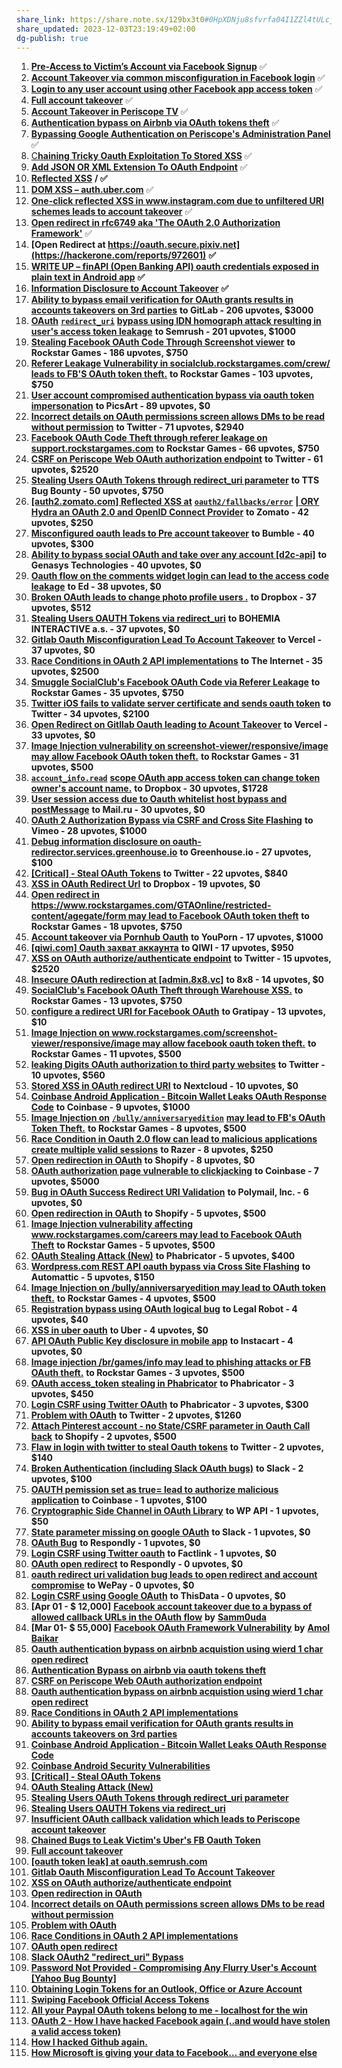 ```yaml
---
share_link: https://share.note.sx/129bx3t0#0HpXDNju8sfvrfa04I1ZZl4tULcj8wCqzTJv438Gbmw
share_updated: 2023-12-03T23:19:49+02:00
dg-publish: true
---
```

1. [**Pre-Access to Victim’s Account via Facebook Signup**](https://akshanshjaiswal.medium.com/pre-access-to-victims-account-via-facebook-signup-60219e9e381d) ✅
2. [**Account Takeover via common misconfiguration in Facebook login**](https://ankitthku.medium.com/account-takeover-via-common-misconfiguration-in-facebook-login-a2ac8b479b3) ✅
3. **[Login to any user account using other Facebook app access token](https://hackerone.com/reports/101977)** ✅
4. **[Full account takeover](https://hackerone.com/reports/314808)** ✅
5. **[Account Takeover in Periscope TV](https://hackerone.com/reports/317476)** ✅
6. [**Authentication bypass on Airbnb via OAuth tokens theft**](https://www.arneswinnen.net/2017/06/authentication-bypass-on-airbnb-via-oauth-tokens-theft/) ✅
7. [**Bypassing Google Authentication on Periscope's Administration Panel**](https://whitton.io/articles/bypassing-google-authentication-on-periscopes-admin-panel/) ✅
8. [C](https://medium.com/@nahoragg/chaining-tricky-oauth-exploitation-to-stored-xss-b67eaea4aabd)[**haining Tricky Oauth Exploitation To Stored XSS**](https://medium.com/@nahoragg/chaining-tricky-oauth-exploitation-to-stored-xss-b67eaea4aabd) ✅
9. [**Add JSON OR XML Extension To OAuth Endpoint**](https://hackerone.com/reports/850022) ✅
10. **[Reflected XSS](https://hackerone.com/reports/311639)** **/ ✅**
11. [**DOM XSS – auth.uber.com**](http://stamone-bug-bounty.blogspot.com/2017/10/dom-xss-auth14.html) ✅
12. [**One-click reflected XSS in www.instagram.com due to unfiltered URI schemes leads to account takeover**](https://ysamm.com/?p=695) ✅
13. [**Open redirect in rfc6749 aka 'The OAuth 2.0 Authorization Framework'**](http://blog.intothesymmetry.com/2015/04/open-redirect-in-rfc6749-aka-oauth-20.html) ✅
14. **[Open Redirect at https://oauth.secure.pixiv.net](https://hackerone.com/reports/972601)** **✅**
15. [**WRITE UP – finAPI (Open Banking API) oauth credentials exposed in plain text in Android app**](https://omespino.com/write-up-finapi-open-banking-api-oauth-credentials-exposed-in-plain-text-in-android-app/) **✅**
16. **[Information Disclosure to Account Takeover](https://sunilyedla.medium.com/information-disclosure-to-account-takeover-a21b2b54147a)** **✅**
17. **[Ability to bypass email verification for OAuth grants results in accounts takeovers on 3rd parties](https://hackerone.com/reports/922456)** **to GitLab - 206 upvotes, $3000**
18. **[OAuth](https://hackerone.com/reports/861940)** **[`redirect_uri`](https://hackerone.com/reports/861940)** **[bypass using IDN homograph attack resulting in user's access token leakage](https://hackerone.com/reports/861940)** **to Semrush - 201 upvotes, $1000**
19. **[Stealing Facebook OAuth Code Through Screenshot viewer](https://hackerone.com/reports/488269)** **to Rockstar Games - 186 upvotes, $750**
20. **[Referer Leakage Vulnerability in socialclub.rockstargames.com/crew/ leads to FB'S OAuth token theft.](https://hackerone.com/reports/787160)** **to Rockstar Games - 103 upvotes, $750**
21. **[User account compromised authentication bypass via oauth token impersonation](https://hackerone.com/reports/739321)** **to PicsArt - 89 upvotes, $0**
22. **[Incorrect details on OAuth permissions screen allows DMs to be read without permission](https://hackerone.com/reports/434763)** **to Twitter - 71 upvotes, $2940**
23. **[Facebook OAuth Code Theft through referer leakage on support.rockstargames.com](https://hackerone.com/reports/482743)** **to Rockstar Games - 66 upvotes, $750**
24. **[CSRF on Periscope Web OAuth authorization endpoint](https://hackerone.com/reports/215381)** **to Twitter - 61 upvotes, $2520**
25. **[Stealing Users OAuth Tokens through redirect_uri parameter](https://hackerone.com/reports/665651)** **to TTS Bug Bounty - 50 upvotes, $750**
26. **[[auth2.zomato.com] Reflected XSS at](https://hackerone.com/reports/456333)** **[`oauth2/fallbacks/error`](https://hackerone.com/reports/456333)** **[| ORY Hydra an OAuth 2.0 and OpenID Connect Provider](https://hackerone.com/reports/456333)** **to Zomato - 42 upvotes, $250**
27. **[Misconfigured oauth leads to Pre account takeover](https://hackerone.com/reports/1074047)** **to Bumble - 40 upvotes, $300**
28. **[Ability to bypass social OAuth and take over any account [d2c-api]](https://hackerone.com/reports/729960)** **to Genasys Technologies - 40 upvotes, $0**
29. **[Oauth flow on the comments widget login can lead to the access code leakage](https://hackerone.com/reports/292783)** **to Ed - 38 upvotes, $0**
30. **[Broken OAuth leads to change photo profile users .](https://hackerone.com/reports/642475)** **to Dropbox - 37 upvotes, $512**
31. **[Stealing Users OAUTH Tokens via redirect_uri](https://hackerone.com/reports/405100)** **to BOHEMIA INTERACTIVE a.s. - 37 upvotes, $0**
32. **[Gitlab Oauth Misconfiguration Lead To Account Takeover](https://hackerone.com/reports/541701)** **to Vercel - 37 upvotes, $0**
33. **[Race Conditions in OAuth 2 API implementations](https://hackerone.com/reports/55140)** **to The Internet - 35 upvotes, $2500**
34. **[Smuggle SocialClub's Facebook OAuth Code via Referer Leakage](https://hackerone.com/reports/342709)** **to Rockstar Games - 35 upvotes, $750**
35. **[Twitter iOS fails to validate server certificate and sends oauth token](https://hackerone.com/reports/168538)** **to Twitter - 34 upvotes, $2100**
36. **[Open Redirect on Gitllab Oauth leading to Acount Takeover](https://hackerone.com/reports/677617)** **to Vercel - 33 upvotes, $0**
37. **[Image Injection vulnerability on screenshot-viewer/responsive/image may allow Facebook OAuth token theft.](https://hackerone.com/reports/655288)** **to Rockstar Games - 31 upvotes, $500**
38. **[`account_info.read`](https://hackerone.com/reports/1031240)** **[scope OAuth app access token can change token owner's account name.](https://hackerone.com/reports/1031240)** **to Dropbox - 30 upvotes, $1728**
39. **[User session access due to Oauth whitelist host bypass and postMessage](https://hackerone.com/reports/875938)** **to Mail.ru - 30 upvotes, $0**
40. **[OAuth 2 Authorization Bypass via CSRF and Cross Site Flashing](https://hackerone.com/reports/136582)** **to Vimeo - 28 upvotes, $1000**
41. **[Debug information disclosure on oauth-redirector.services.greenhouse.io](https://hackerone.com/reports/315205)** **to Greenhouse.io - 27 upvotes, $100**
42. **[[Critical] - Steal OAuth Tokens](https://hackerone.com/reports/131202)** **to Twitter - 22 upvotes, $840**
43. **[XSS in OAuth Redirect Url](https://hackerone.com/reports/163707)** **to Dropbox - 19 upvotes, $0**
44. **[Open redirect in https://www.rockstargames.com/GTAOnline/restricted-content/agegate/form may lead to Facebook OAuth token theft](https://hackerone.com/reports/798121)** **to Rockstar Games - 18 upvotes, $750**
45. **[Account takeover via Pornhub Oauth](https://hackerone.com/reports/192648)** **to YouPorn - 17 upvotes, $1000**
46. **[[qiwi.com] Oauth захват аккаунта](https://hackerone.com/reports/159507)** **to QIWI - 17 upvotes, $950**
47. **[XSS on OAuth authorize/authenticate endpoint](https://hackerone.com/reports/87040)** **to Twitter - 15 upvotes, $2520**
48. **[Insecure OAuth redirection at [admin.8x8.vc]](https://hackerone.com/reports/770548)** **to 8x8 - 14 upvotes, $0**
49. **[SocialClub's Facebook OAuth Theft through Warehouse XSS.](https://hackerone.com/reports/316948)** **to Rockstar Games - 13 upvotes, $750**
50. **[configure a redirect URI for Facebook OAuth](https://hackerone.com/reports/140432)** **to Gratipay - 13 upvotes, $10**
51. **[Image Injection on www.rockstargames.com/screenshot-viewer/responsive/image may allow facebook oauth token theft.](https://hackerone.com/reports/497655)** **to Rockstar Games - 11 upvotes, $500**
52. **[leaking Digits OAuth authorization to third party websites](https://hackerone.com/reports/166942)** **to Twitter - 10 upvotes, $560**
53. **[Stored XSS in OAuth redirect URI](https://hackerone.com/reports/261138)** **to Nextcloud - 10 upvotes, $0**
54. **[Coinbase Android Application - Bitcoin Wallet Leaks OAuth Response Code](https://hackerone.com/reports/5314)** **to Coinbase - 9 upvotes, $1000**
55. **[Image Injection on](https://hackerone.com/reports/659784)** **[`/bully/anniversaryedition`](https://hackerone.com/reports/659784)** **[may lead to FB's OAuth Token Theft.](https://hackerone.com/reports/659784)** **to Rockstar Games - 8 upvotes, $500**
56. **[Race Condition in Oauth 2.0 flow can lead to malicious applications create multiple valid sessions](https://hackerone.com/reports/699112)** **to Razer - 8 upvotes, $250**
57. **[Open redirection in OAuth](https://hackerone.com/reports/405697)** **to Shopify - 8 upvotes, $0**
58. **[OAuth authorization page vulnerable to clickjacking](https://hackerone.com/reports/65825)** **to Coinbase - 7 upvotes, $5000**
59. **[Bug in OAuth Success Redirect URI Validation](https://hackerone.com/reports/753547)** **to Polymail, Inc. - 6 upvotes, $0**
60. **[Open redirection in OAuth](https://hackerone.com/reports/55525)** **to Shopify - 5 upvotes, $500**
61. **[Image Injection vulnerability affecting www.rockstargames.com/careers may lead to Facebook OAuth Theft](https://hackerone.com/reports/491654)** **to Rockstar Games - 5 upvotes, $500**
62. **[OAuth Stealing Attack (New)](https://hackerone.com/reports/3930)** **to Phabricator - 5 upvotes, $400**
63. **[Wordpress.com REST API oauth bypass via Cross Site Flashing](https://hackerone.com/reports/176308)** **to Automattic - 5 upvotes, $150**
64. **[Image Injection on /bully/anniversaryedition may lead to OAuth token theft.](https://hackerone.com/reports/498358)** **to Rockstar Games - 4 upvotes, $500**
65. **[Registration bypass using OAuth logical bug](https://hackerone.com/reports/64946)** **to Legal Robot - 4 upvotes, $40**
66. **[XSS in uber oauth](https://hackerone.com/reports/131052)** **to Uber - 4 upvotes, $0**
67. **[API OAuth Public Key disclosure in mobile app](https://hackerone.com/reports/160120)** **to Instacart - 4 upvotes, $0**
68. **[Image injection /br/games/info may lead to phishing attacks or FB OAuth theft.](https://hackerone.com/reports/510388)** **to Rockstar Games - 3 upvotes, $500**
69. **[OAuth access_token stealing in Phabricator](https://hackerone.com/reports/3596)** **to Phabricator - 3 upvotes, $450**
70. **[Login CSRF using Twitter OAuth](https://hackerone.com/reports/2228)** **to Phabricator - 3 upvotes, $300**
71. **[Problem with OAuth](https://hackerone.com/reports/46485)** **to Twitter - 2 upvotes, $1260**
72. **[Attach Pinterest account - no State/CSRF parameter in Oauth Call back](https://hackerone.com/reports/111218)** **to Shopify - 2 upvotes, $500**
73. **[Flaw in login with twitter to steal Oauth tokens](https://hackerone.com/reports/44492)** **to Twitter - 2 upvotes, $140**
74. **[Broken Authentication (including Slack OAuth bugs)](https://hackerone.com/reports/2559)** **to Slack - 2 upvotes, $100**
75. **[OAUTH pemission set as true= lead to authorize malicious application](https://hackerone.com/reports/87561)** **to Coinbase - 1 upvotes, $100**
76. **[Cryptographic Side Channel in OAuth Library](https://hackerone.com/reports/31168)** **to WP API - 1 upvotes, $50**
77. **[State parameter missing on google OAuth](https://hackerone.com/reports/2688)** **to Slack - 1 upvotes, $0**
78. **[OAuth Bug](https://hackerone.com/reports/9460)** **to Respondly - 1 upvotes, $0**
79. **[Login CSRF using Twitter oauth](https://hackerone.com/reports/13555)** **to Factlink - 1 upvotes, $0**
80. **[OAuth open redirect](https://hackerone.com/reports/7900)** **to Respondly - 0 upvotes, $0**
81. **[oauth redirect uri validation bug leads to open redirect and account compromise](https://hackerone.com/reports/20661)** **to WePay - 0 upvotes, $0**
82. **[Login CSRF using Google OAuth](https://hackerone.com/reports/118737)** **to ThisData - 0 upvotes, $0**
83. **[Apr 01 - $ 12,000]** **[Facebook account takeover due to a bypass of allowed callback URLs in the OAuth flow](https://ysamm.com/?p=646)** **by** **[Samm0uda](https://twitter.com/samm0uda)**
84. **[Mar 01- $ 55,000]** **[Facebook OAuth Framework Vulnerability](https://www.amolbaikar.com/facebook-oauth-framework-vulnerability/)** **by** **[Amol Baikar](https://twitter.com/AmolBaikar)**
85. **[Oauth authentication bypass on airbnb acquistion using wierd 1 char open redirect](https://xpoc.pro/oauth-authentication-bypass-on-airbnb-acquisition-using-weird-1-char-open-redirect/)**
86. **[Authentication Bypass on airbnb via oauth tokens theft](https://www.arneswinnen.net/2017/06/authentication-bypass-on-airbnb-via-oauth-tokens-theft/)**
87. **[CSRF on Periscope Web OAuth authorization endpoint](https://hackerone.com/reports/215381)**
88. **[Oauth authentication bypass on airbnb acquistion using wierd 1 char open redirect](https://xpoc.pro/oauth-authentication-bypass-on-airbnb-acquisition-using-weird-1-char-open-redirect/)**
89. **[Race Conditions in OAuth 2 API implementations](https://hackerone.com/reports/55140)**
90. **[Ability to bypass email verification for OAuth grants results in accounts takeovers on 3rd parties](https://hackerone.com/reports/922456)**
91. **[Coinbase Android Application - Bitcoin Wallet Leaks OAuth Response Code](https://hackerone.com/reports/5314)**
92. **[Coinbase Android Security Vulnerabilities](https://hackerone.com/reports/5786)**
93. **[[Critical] - Steal OAuth Tokens](https://hackerone.com/reports/131202)**
94. **[OAuth Stealing Attack (New)](https://hackerone.com/reports/3930)**
95. **[Stealing Users OAuth Tokens through redirect_uri parameter](https://hackerone.com/reports/665651)**
96. **[Stealing Users OAUTH Tokens via redirect_uri](https://hackerone.com/reports/405100)**
97. **[Insufficient OAuth callback validation which leads to Periscope account takeover](https://hackerone.com/reports/110293)**
98. **[Chained Bugs to Leak Victim's Uber's FB Oauth Token](https://hackerone.com/reports/202781)**
99. **[Full account takeover](https://hackerone.com/reports/314808)**
100. **[[oauth token leak] at oauth.semrush.com](https://hackerone.com/reports/314814)**
101. **[Gitlab Oauth Misconfiguration Lead To Account Takeover](https://hackerone.com/reports/541701)**
102. **[XSS on OAuth authorize/authenticate endpoint](https://hackerone.com/reports/87040)**
103. **[Open redirection in OAuth](https://hackerone.com/reports/55525)**
104. **[Incorrect details on OAuth permissions screen allows DMs to be read without permission](https://hackerone.com/reports/434763)**
105. **[Problem with OAuth](https://hackerone.com/reports/46485)**
106. **[Race Conditions in OAuth 2 API implementations](https://hackerone.com/reports/55140)**
107. **[OAuth open redirect](https://hackerone.com/reports/7900)**
108. **[Slack OAuth2 "redirect_uri" Bypass](https://hackerone.com/reports/2575/)**
109. **[Password Not Provided - Compromising Any Flurry User's Account [Yahoo Bug Bounty]](https://lightningsecurity.io/blog/password-not-provided/)**
110. **[Obtaining Login Tokens for an Outlook, Office or Azure Account](https://whitton.io/articles/obtaining-tokens-outlook-office-azure-account/)**
111. **[Swiping Facebook Official Access Tokens](http://philippeharewood.com/swiping-facebook-official-access-tokens/)**
112. [**All your Paypal OAuth tokens belong to me - localhost for the win**](http://blog.intothesymmetry.com/2016/11/all-your-paypal-tokens-belong-to-me.html)
113. [**OAuth 2 - How I have hacked Facebook again (..and would have stolen a valid access token)**](http://blog.intothesymmetry.com/2014/04/oauth-2-how-i-have-hacked-facebook.html)
114. [**How I hacked Github again.**](http://homakov.blogspot.com/2014/02/how-i-hacked-github-again.html)
115. [**How Microsoft is giving your data to Facebook… and everyone else**](http://andrisatteka.blogspot.com/2014/09/how-microsoft-is-giving-your-data-to.html)